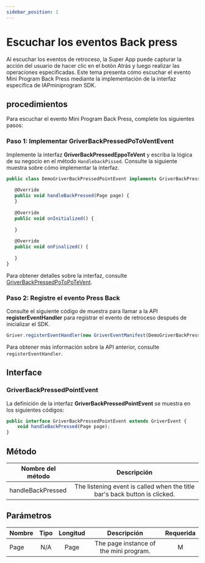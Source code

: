 ```yaml
---
sidebar_position: 1
---
```



# Escuchar los eventos Back press



Al escuchar los eventos de retroceso, la Super App puede capturar la acción del usuario de hacer clic en el botón Atrás y luego realizar las operaciones especificadas. Este tema presenta cómo escuchar el evento Mini Program Back Press mediante la implementación de la interfaz específica de IAPminiprogram SDK.

## procedimientos
Para escuchar el evento Mini Program Back Press, complete los siguientes pasos:

### Paso 1: Implementar GriverBackPressedPoToVentEvent
Implemente la interfaz **GriverBackPressedEppoTeVent** y escriba la lógica de su negocio en el método ```HandlebackPissed```. Consulte la siguiente muestra sobre cómo implementar la interfaz.



 ```js
public class DemoGriverBackPressedPointEvent implements GriverBackPressedPointEvent {
    
    @Override
    public void handleBackPressed(Page page) {
    }
    
    @Override
    public void onInitialized() {
        
    }
    
    @Override
    public void onFinalized() {
        
    }
}
 ```
Para obtener detalles sobre la interfaz, consulte [GriverBackPressedPoToPoTeVent](/).


### Paso 2: Registre el evento Press Back
Consulte el siguiente código de muestra para llamar a la API **registerEventHandler** para registrar el evento de retroceso después de inicializar el SDK.

```js
Griver.registerEventHandler(new GriverEventManifest(DemoGriverBackPressedPointEvent.class.getName(), Arrays.asList(GriverBackPressedPointEvent.class.getName()), App.class));
```

Para obtener más información sobre la API anterior, consulte ```registerEventHandler```.

## Interface

### GriverBackPressedPointEvent 

La definición de la interfaz **GriverBackPressedPointEvent** se muestra en los siguientes códigos:

```js
public interface GriverBackPressedPointEvent extends GriverEvent {
    void handleBackPressed(Page page);
}
```

## Método

|   Nombre del método   |                                 Descripción                                 |
|------------------|:---------------------------------------------------------------------------:|
| handleBackPressed|  The listening event is called when the title bar's back button is clicked. |


## Parámetros

| Nombre | Tipo | Longitud |               Descripción              | Requerida                  |
|--------|:----:|:------:|:--------------------------------------:|:----------------------------:|
|  Page  |  N/A |  Page  | The page instance of the mini program. |    M                         |
 




